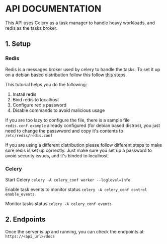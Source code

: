 # API DOCUMENTATION

This API uses Celery as a task manager to handle heavy workloads, and redis as the tasks broker.

## 1. Setup

### Redis
Redis is a messages broker used by celery to handle the tasks. To set it up on a debian based distribution follow this follow [this](https://www.digitalocean.com/community/tutorials/how-to-install-and-secure-redis-on-ubuntu-20-04) steps.

This tutorial helps you do the following: 

1. Install redis
2. Bind redis to localhost
3. Configure redis password
4. Disable commands to avoid malicious usage

If you are too lazy to configure the file, there is a sample file `redis.conf.example` already configured (for debian based distros), you just need to change the passwword and copy it's contents to `/etc/redis/redis.conf`

If you are using a different distribution please follow different steps to make sure redis is set up correctly. Just make sure you set up a password to avoid security issues, and it's binded to localhost.


### Celery

Start Celery 
`celery -A celery_conf worker --loglevel=info`

Enable task events to monitor status
`celery -A celery_conf control enable_events`

Monitor tasks status
`celery -A celery_conf events`
  

## 2. Endpoints
Once the server is up and running, you can check the endpoints at `https://<api_url>/docs`
